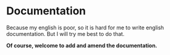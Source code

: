 # Documentation

Because my english is poor, so it is hard for me to write english documentation.
But I will try me best to do that.

**Of course, welcome to add and  amend the documentation.**
